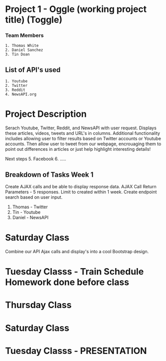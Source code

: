 # Project 1 - Oggle (working project title) (Toggle)

### Team Members
    1. Thomas White
    2. Daniel Sanchez
    3. Tin Doan

## List of API's used
    1. Youtube
    2. Twitter
    3. Reddit
    4. NewsAPI.org 


# Project Description
Serach Youtube, Twitter, Reddit, and NewsAPI with user request. Displays these articles, videos, tweets and URL's in columns. Additional functionality includes allowing user to filter results based on Twitter accounts or Youtube accounts. Then allow user to tweet from our webpage, encrouaging them to point out differences in articles or just help highlight interesting details!

Next steps
    5. Facebook
    6. .....

## Breakdown of Tasks Week 1
Create AJAX calls and be able to display response data.
AJAX Call Return Parameters - 5 responses. Limit to created within 1 week. Create endpoint search based on user input.
1. Thomas - Twitter
2. Tin - Youtube
3. Daniel - NewsAPI


# Saturday Class 
Combine our API Ajax calls and display's into a cool Bootstrap design.

# Tuesday Classs - Train Schedule Homework done before class
 
# Thursday Class

# Saturday Class

# Tuesday Classs - PRESENTATION 
 



